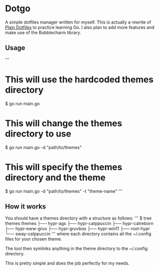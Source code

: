 # Dotgo
A simple dotfiles manager written for myself. This is actually a rewrite of [Plain Dotfiles](https://github.com/tvlpirb/plain-dots) to practice learning Go. I also plan to add more features and make use of the Bubblecharm library.

## Usage 
'''
# This will use the hardcoded themes directory
$ go run main.go
# This will change the themes directory to use 
$ go run main.go -d "path/to/themes"
# This will specify the themes directory and the theme 
$ go run main.go -d "path/to/themes" -t "theme-name"
'''

## How it works
You should have a themes directory with a structure as follows:
'''
$ tree themes
themes
├── hypr-ags
├── hypr-catppuccin
├── hypr-catreborn
├── hypr-eww-gruv
├── hypr-gruvbox
├── hypr-win11
├── root-hypr
└── sway-catppuccin
'''
where each directory contains all the ~/.config files for your chosen theme.

The tool then symlinks anything in the theme directory to the ~/.config directory.

This is pretty simple and does the job perfectly for my needs.
